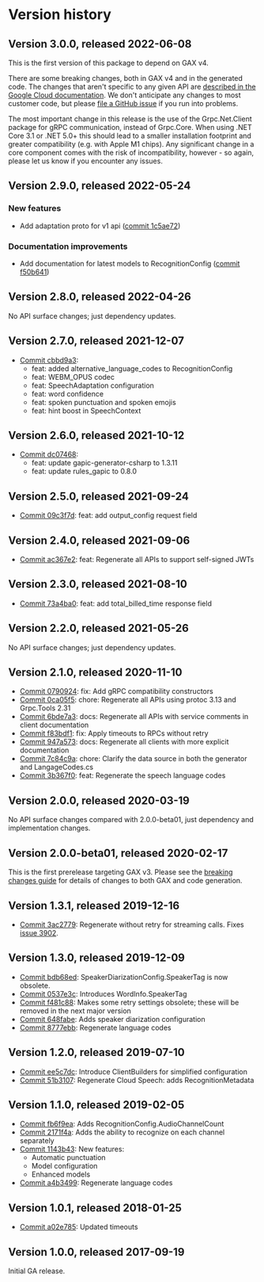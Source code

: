 # Version history

## Version 3.0.0, released 2022-06-08

This is the first version of this package to depend on GAX v4.

There are some breaking changes, both in GAX v4 and in the generated
code. The changes that aren't specific to any given API are [described in the Google Cloud
documentation](https://cloud.google.com/dotnet/docs/reference/help/breaking-gax4).
We don't anticipate any changes to most customer code, but please [file a
GitHub issue](https://github.com/googleapis/google-cloud-dotnet/issues/new/choose)
if you run into problems.

The most important change in this release is the use of the Grpc.Net.Client package
for gRPC communication, instead of Grpc.Core. When using .NET Core 3.1 or .NET 5.0+
this should lead to a smaller installation footprint and greater compatibility (e.g.
with Apple M1 chips). Any significant change in a core component comes with the risk
of incompatibility, however - so again, please let us know if you encounter any
issues.


## Version 2.9.0, released 2022-05-24

### New features

- Add adaptation proto for v1 api ([commit 1c5ae72](https://github.com/googleapis/google-cloud-dotnet/commit/1c5ae72d726a594e08e92a3a652f61a2263bbdc2))

### Documentation improvements

- Add documentation for latest models to RecognitionConfig ([commit f50b641](https://github.com/googleapis/google-cloud-dotnet/commit/f50b641216be4dc3847aa954fb291fcccfed4101))

## Version 2.8.0, released 2022-04-26

No API surface changes; just dependency updates.

## Version 2.7.0, released 2021-12-07

- [Commit cbbd9a3](https://github.com/googleapis/google-cloud-dotnet/commit/cbbd9a3):
  - feat: added alternative_language_codes to RecognitionConfig
  - feat: WEBM_OPUS codec
  - feat: SpeechAdaptation configuration
  - feat: word confidence
  - feat: spoken punctuation and spoken emojis
  - feat: hint boost in SpeechContext
## Version 2.6.0, released 2021-10-12

- [Commit dc07468](https://github.com/googleapis/google-cloud-dotnet/commit/dc07468):
  - feat: update gapic-generator-csharp to 1.3.11
  - feat: update rules_gapic to 0.8.0

## Version 2.5.0, released 2021-09-24

- [Commit 09c3f7d](https://github.com/googleapis/google-cloud-dotnet/commit/09c3f7d): feat: add output_config request field

## Version 2.4.0, released 2021-09-06

- [Commit ac367e2](https://github.com/googleapis/google-cloud-dotnet/commit/ac367e2): feat: Regenerate all APIs to support self-signed JWTs

## Version 2.3.0, released 2021-08-10

- [Commit 73a4ba0](https://github.com/googleapis/google-cloud-dotnet/commit/73a4ba0): feat: add total_billed_time response field

## Version 2.2.0, released 2021-05-26

No API surface changes; just dependency updates.

## Version 2.1.0, released 2020-11-10

- [Commit 0790924](https://github.com/googleapis/google-cloud-dotnet/commit/0790924): fix: Add gRPC compatibility constructors
- [Commit 0ca05f5](https://github.com/googleapis/google-cloud-dotnet/commit/0ca05f5): chore: Regenerate all APIs using protoc 3.13 and Grpc.Tools 2.31
- [Commit 6bde7a3](https://github.com/googleapis/google-cloud-dotnet/commit/6bde7a3): docs: Regenerate all APIs with service comments in client documentation
- [Commit f83bdf1](https://github.com/googleapis/google-cloud-dotnet/commit/f83bdf1): fix: Apply timeouts to RPCs without retry
- [Commit 947a573](https://github.com/googleapis/google-cloud-dotnet/commit/947a573): docs: Regenerate all clients with more explicit documentation
- [Commit 7c84c9a](https://github.com/googleapis/google-cloud-dotnet/commit/7c84c9a): chore: Clarify the data source in both the generator and LangageCodes.cs
- [Commit 3b367f0](https://github.com/googleapis/google-cloud-dotnet/commit/3b367f0): feat: Regenerate the speech language codes

## Version 2.0.0, released 2020-03-19

No API surface changes compared with 2.0.0-beta01, just dependency
and implementation changes.

## Version 2.0.0-beta01, released 2020-02-17

This is the first prerelease targeting GAX v3. Please see the [breaking changes
guide](https://cloud.google.com/dotnet/docs/reference/help/breaking-gax2)
for details of changes to both GAX and code generation.

## Version 1.3.1, released 2019-12-16

- [Commit 3ac2779](https://github.com/googleapis/google-cloud-dotnet/commit/3ac2779): Regenerate without retry for streaming calls. Fixes [issue 3902](https://github.com/googleapis/google-cloud-dotnet/issues/3902).

## Version 1.3.0, released 2019-12-09

- [Commit bdb68ed](https://github.com/googleapis/google-cloud-dotnet/commit/bdb68ed): SpeakerDiarizationConfig.SpeakerTag is now obsolete.
- [Commit 0537e3c](https://github.com/googleapis/google-cloud-dotnet/commit/0537e3c): Introduces WordInfo.SpeakerTag
- [Commit f481c88](https://github.com/googleapis/google-cloud-dotnet/commit/f481c88): Makes some retry settings obsolete; these will be removed in the next major version
- [Commit 648fabe](https://github.com/googleapis/google-cloud-dotnet/commit/648fabe): Adds speaker diarization configuration
- [Commit 8777ebb](https://github.com/googleapis/google-cloud-dotnet/commit/8777ebb): Regenerate language codes

## Version 1.2.0, released 2019-07-10

- [Commit ee5c7dc](https://github.com/googleapis/google-cloud-dotnet/commit/ee5c7dc): Introduce ClientBuilders for simplified configuration
- [Commit 51b3107](https://github.com/googleapis/google-cloud-dotnet/commit/51b3107): Regenerate Cloud Speech: adds RecognitionMetadata

## Version 1.1.0, released 2019-02-05

- [Commit fb6f9ea](https://github.com/googleapis/google-cloud-dotnet/commit/fb6f9ea): Adds RecognitionConfig.AudioChannelCount
- [Commit 2171f4a](https://github.com/googleapis/google-cloud-dotnet/commit/2171f4a): Adds the ability to recognize on each channel separately
- [Commit 1143b43](https://github.com/googleapis/google-cloud-dotnet/commit/1143b43): New features:
  - Automatic punctuation
  - Model configuration
  - Enhanced models
- [Commit a4b3499](https://github.com/googleapis/google-cloud-dotnet/commit/a4b3499): Regenerate language codes

## Version 1.0.1, released 2018-01-25

- [Commit a02e785](https://github.com/googleapis/google-cloud-dotnet/commit/a02e785): Updated timeouts

## Version 1.0.0, released 2017-09-19

Initial GA release.

